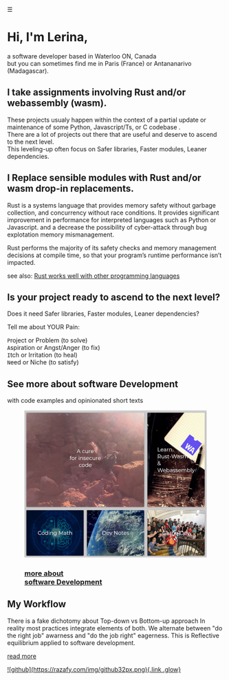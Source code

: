 
<div class="bg_lerina"></div><div class="navbar"><a class="openbtn" onclick="openNav()">&#9776;</a></div>
<main>

# Hi, I'm Lerina, 
a software developer based in Waterloo ON, Canada<br/> but you can sometimes find me in Paris (France) or Antananarivo (Madagascar).

## I take assignments involving Rust and/or webassembly (wasm).  

These projects usualy happen within the context of a partial update or maintenance of some Python, Javascript/Ts, or C codebase .  
There are a lot of projects out there that are useful and deserve to ascend to the next level.  
This leveling-up often focus on Safer libraries, Faster modules, Leaner dependencies.  

## I Replace sensible modules with Rust and/or wasm drop-in replacements. 

Rust is a systems language that provides memory safety without garbage collection, and concurrency without race conditions.
It provides significant improvement in performance for interpreted languages such as Python or Javascript.
and a decrease the possibility of cyber-attack through bug explotation memory mismanagement.

Rust performs the majority of its safety checks and memory management decisions at compile time, so that your program’s runtime performance isn’t impacted.

see also: [Rust works well with other programming languages](./code/secure_coding/index.html)

## Is your project ready to ascend to the next level?

Does it need Safer libraries, Faster modules, Leaner dependencies?

Tell me about YOUR Pain:

`P`roject or Problem (to solve)  
`A`spiration or Angst/Anger (to fix)  
`I`tch or Irritation  (to heal)  
`N`eed or Niche (to satisfy)  

## See more about software Development
with code examples and opinionated short texts

<figure class="hover-img"><a href="./code/index.html">
<img src="../../img/code_index.jpg"/>
<figcaption>
<h3>more about <br/>software Development</h3>
</figcaption></a>
</figure>


## My Workflow

There is a fake dichotomy about Top-down vs Bottom-up approach 
In reality most practices integrate elements of both.
We alternate between "do the right job" awarness and "do the job right" eagerness.
This is Reflective equilibrium applied to software development.

[read more](./code/workflow.html)  



</main>
<footer>
  <a href="https://github.com/lerina" target="_blank" title="github">![github](https://razafy.com/img/github32px.png){.link .glow}
  </a>
</footer>

<script src="https://razafy.com/js/toc.js"></script>
<script>
let anchor= document.createElement('a');
anchor.href="javascript:closeNav()"; //void(0)"; //anchor[0].onclick = closeNav();
anchor.className = "closebtn";  
anchor.innerHTML="&times;";
document.getElementById("TOC").prepend(anchor);

let navCrumbs= document.createElement('div');
navCrumbs.className = "hover-nav";
navCrumbs.innerHTML = `
<div class="hover-nav">
<ul>
<li><a href="../../index.html">⇦ home</a></li>
<li><a href="./index.html">lerina</a></li>
</ul>
</div>`;
document.getElementById("TOC").prepend(navCrumbs); 
</script>
